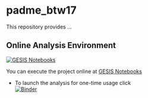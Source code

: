 # padme_btw17

This repository provides ...


## Online Analysis Environment
[![GESIS Notebooks](https://notebooks.gesis.org/static/images/logo/logo_text.png)](https://notebooks.gesis.org)

You can execute the project online at [GESIS Notebooks](https://notebooks.gesis.org/)

+ To launch the analysis for one-time usage click  
[![Binder](https://notebooks.gesis.org/binder/badge.svg)](https://notebooks.gesis.org/binder/v2/gh/gesiscss/gesiscss/padme_btw17/MAIN?urlpath=twitter_analysis.ipynb)
